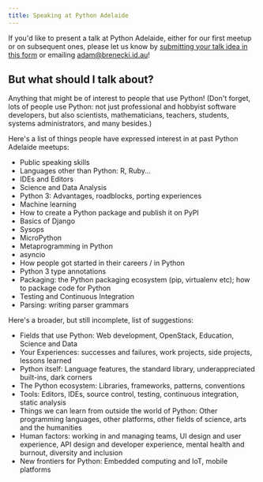 ```yaml
---
title: Speaking at Python Adelaide
---
```


If you'd like to present a talk at Python Adelaide, either for our first meetup or on subsequent ones, please let us know by [submitting your talk idea in this form](https://adambrenecki.typeform.com/to/BHVpel) or emailing [adam@brenecki.id.au](mailto:adam@brenecki.id.au)!


## But what should I talk about?

Anything that might be of interest to people that use Python! (Don't forget, lots of people use Python: not just professional and hobbyist software developers, but also scientists, mathematicians, teachers, students, systems administrators, and many besides.)

Here's a list of things people have expressed interest in at past Python Adelaide meetups:


- Public speaking skills
- Languages other than Python: R, Ruby...
- IDEs and Editors
- Science and Data Analysis
- Python 3: Advantages, roadblocks, porting experiences
- Machine learning
- How to create a Python package and publish it on PyPI
- Basics of Django
- Sysops
- MicroPython
- Metaprogramming in Python
- asyncio
- How people got started in their careers / in Python
- Python 3 type annotations
- Packaging: the Python packaging ecosystem (pip, virtualenv etc); how to package code for Python
- Testing and Continuous Integration
- Parsing: writing parser grammars

Here's a broader, but still incomplete, list of suggestions:

- Fields that use Python: Web development, OpenStack, Education, Science and Data
- Your Experiences: successes and failures, work projects, side projects, lessons learned
- Python itself: Language features, the standard library, underappreciated built-ins, dark corners
- The Python ecosystem: Libraries, frameworks, patterns, conventions
- Tools: Editors, IDEs, source control, testing, continuous integration, static analysis
- Things we can learn from outside the world of Python: Other programming languages, other platforms, other fields of science, arts and the humanities
- Human factors: working in and managing teams, UI design and user experience, API design and developer experience, mental health and burnout, diversity and inclusion
- New frontiers for Python: Embedded computing and IoT, mobile platforms